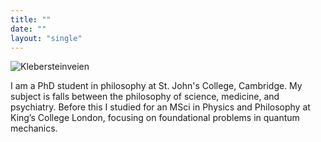 ```yaml
---
title: ""
date: ""
layout: "single"
---
```


![Klebersteinveien](img/dawn-clear.jpeg)

I am a PhD student in philosophy at St. John's College, Cambridge. My subject is falls between the philosophy of science, medicine, and psychiatry. Before this I studied for an MSci in Physics and Philosophy at King’s College London, focusing on foundational problems in quantum mechanics. 